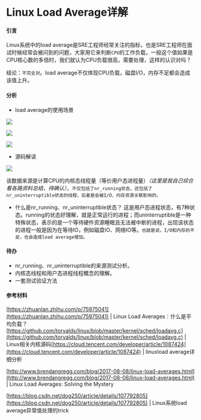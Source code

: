 # Linux Load Average详解

#### 引言

Linux系统中的load average是SRE工程师经常关注的指标，也是SRE工程师在面试时候经常会被问到的问题，大家用它来判断`CPU`的工作负载，一般这个值如果是CPU核心数的多倍时，我们就认为CPU负载很高，需要处理，这样的认识对吗？

结论：`不完全对`。load average不仅体现CPU负载，磁盘I/O，内存不足都会造成该值上升。

#### 分析

- load average的使用场景

![](https://ask.qcloudimg.com/http-save/1076462/yjlvwr4jt8.jpeg)

![](https://ask.qcloudimg.com/http-save/1076462/cst6ixfb13.jpeg)

![](https://ask.qcloudimg.com/http-save/1076462/r6xsmhi8do.jpeg)

- 源码解读

![](https://ask.qcloudimg.com/http-save/1076462/fgwsdvi385.jpeg)

该数据来源是计算CPU的内核态线程量（等价用户态进程量）_（这里是我自己综合看各路资料总结，待确认）_，`不仅包括了nr_running状态，还包括了nr_uninterruptible状态的线程，后者是会被I/O、内存资源关联影响的。`

- 什么是nr\_running、nr\_uninterruptible状态？
这是用户态进程状态，有7种状态。running的状态好理解，就是正常运行的进程；而uninterruptible是一种特殊状态，表示的是一个等待硬件资源睡眠且无法被中断的进程，出现该状态的进程一般是因为在等待IO，例如磁盘IO、网络IO等。`也就是说，I/O和内存的不足，也会造成load average增加。`

#### 待办

- nr\_running、nr\_uninterruptible的来源测试分析。
- 内核态线程和用户态进程线程概念的理解。
- 一套测试验证方法

#### 参考材料

[https://zhuanlan.zhihu.com/p/75975041](https://zhuanlan.zhihu.com/p/75975041) | Linux Load Averages：什么是平均负载？[https://github.com/torvalds/linux/blob/master/kernel/sched/loadavg.c](https://github.com/torvalds/linux/blob/master/kernel/sched/loadavg.c) | Linux相关内核源码[https://cloud.tencent.com/developer/article/1087424](https://cloud.tencent.com/developer/article/1087424) | linuxload average详细分析

[http://www.brendangregg.com/blog/2017-08-08/linux-load-averages.html](http://www.brendangregg.com/blog/2017-08-08/linux-load-averages.html) | Linux Load Averages: Solving the Mystery

[https://blog.csdn.net/dog250/article/details/107792805](https://blog.csdn.net/dog250/article/details/107792805) | Linux系统load average异常值处理的trick
